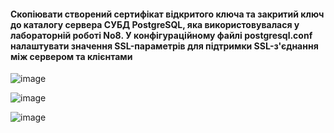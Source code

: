 #### Скопіювати створений сертифікат відкритого ключа та закритий ключ до каталогу сервера СУБД PostgreSQL, яка використовувалася у лабораторній роботі No8. У конфігураційному файлі postgresql.conf налаштувати значення SSL-параметрів для підтримки SSL-з'єднання між сервером та клієнтами

![image](https://user-images.githubusercontent.com/58373600/208632165-09d811ae-ddad-4ffe-b172-ff2fe466bccb.png)

![image](https://user-images.githubusercontent.com/58373600/208632087-92d14ced-5f2f-48d1-9445-dbbbee3856de.png)

![image](https://user-images.githubusercontent.com/58373600/208632371-e22b6b9e-7c99-4f49-9ca3-f2782569b4cc.png)
